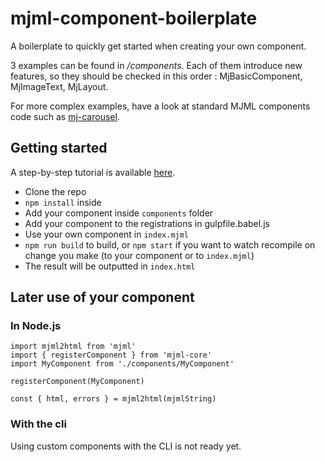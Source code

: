 # mjml-component-boilerplate

A boilerplate to quickly get started when creating your own component.  

3 examples can be found in */components*. Each of them introduce new features, so they should be checked in this order : MjBasicComponent, MjImageText, MjLayout.

For more complex examples, have a look at standard MJML components code such as [mj-carousel](https://github.com/mjmlio/mjml/tree/master/packages/mjml-accordion).

## Getting started

A step-by-step tutorial is available [here](https://medium.com/mjml-making-responsive-email-easy/tutorial-creating-your-own-component-with-mjml-4-1c0e84e97b36).

* Clone the repo
* `npm install` inside
* Add your component inside `components` folder
* Add your component to the registrations in gulpfile.babel.js
* Use your own component in `index.mjml`
* `npm run build` to build, or `npm start` if you want to watch recompile on change you make (to your component or to `index.mjml`)
* The result will be outputted in `index.html`


## Later use of your component

### In Node.js
```
import mjml2html from 'mjml'
import { registerComponent } from 'mjml-core'
import MyComponent from './components/MyComponent'

registerComponent(MyComponent)

const { html, errors } = mjml2html(mjmlString)
```

### With the cli

Using custom components with the CLI is not ready yet.
